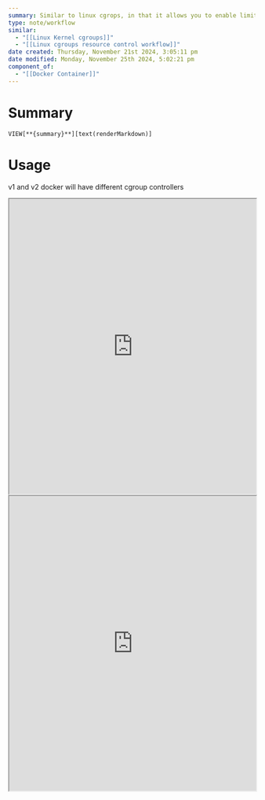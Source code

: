 ```yaml
---
summary: Similar to linux cgrops, in that it allows you to enable limits set on resources for a container.
type: note/workflow
similar:
  - "[[Linux Kernel cgroups]]"
  - "[[Linux cgroups resource control workflow]]"
date created: Thursday, November 21st 2024, 3:05:11 pm
date modified: Monday, November 25th 2024, 5:02:21 pm
component_of:
  - "[[Docker Container]]"
---
```

# Summary
`VIEW[**{summary}**][text(renderMarkdown)]`

# Usage
v1 and v2 docker will have different cgroup controllers
<iframe src="https://docs.docker.com/engine/containers/resource_constraints/" style="width: 100%; height: 600px;background-color:white;"></iframe>

<iframe src="https://www.whexy.com/posts/cgroup-inside-containers" style="width: 100%; height: 600px;background-color:white;"></iframe>